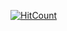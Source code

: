 [![HitCount](https://hitt.herokuapp.com/{teodorciripescu}/{PESNA-INFOEDUCATIE}.svg)](https://github.com/{teodorciripescu}/{PESNA-INFOEDUCATIE})
